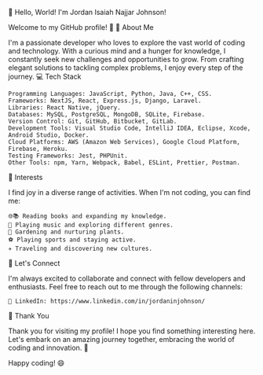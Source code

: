 👋 Hello, World! I'm Jordan Isaiah Najjar Johnson!

Welcome to my GitHub profile! 🌟
🧐 About Me

I'm a passionate developer who loves to explore the vast world of coding and technology. With a curious mind and a hunger for knowledge, I constantly seek new challenges and opportunities to grow. From crafting elegant solutions to tackling complex problems, I enjoy every step of the journey.
💻 Tech Stack

    Programming Languages: JavaScript, Python, Java, C++, CSS.
    Frameworks: NextJS, React, Express.js, Django, Laravel.
    Libraries: React Native, jQuery.
    Databases: MySQL, PostgreSQL, MongoDB, SQLite, Firebase.
    Version Control: Git, GitHub, Bitbucket, GitLab.
    Development Tools: Visual Studio Code, IntelliJ IDEA, Eclipse, Xcode, Android Studio, Docker.
    Cloud Platforms: AWS (Amazon Web Services), Google Cloud Platform, Firebase, Heroku.
    Testing Frameworks: Jest, PHPUnit.
    Other Tools: npm, Yarn, Webpack, Babel, ESLint, Prettier, Postman.

🌈 Interests

I find joy in a diverse range of activities. When I'm not coding, you can find me:

    🌐📚 Reading books and expanding my knowledge.
    🎸 Playing music and exploring different genres.
    🌱 Gardening and nurturing plants.
    ⚽️ Playing sports and staying active.
    ✈️ Traveling and discovering new cultures.

🤝 Let's Connect

I'm always excited to collaborate and connect with fellow developers and enthusiasts. Feel free to reach out to me through the following channels:

    💼 LinkedIn: https://www.linkedin.com/in/jordaninjohnson/

🙏 Thank You

Thank you for visiting my profile! I hope you find something interesting here. Let's embark on an amazing journey together, embracing the world of coding and innovation. 🚀

Happy coding! 😄

